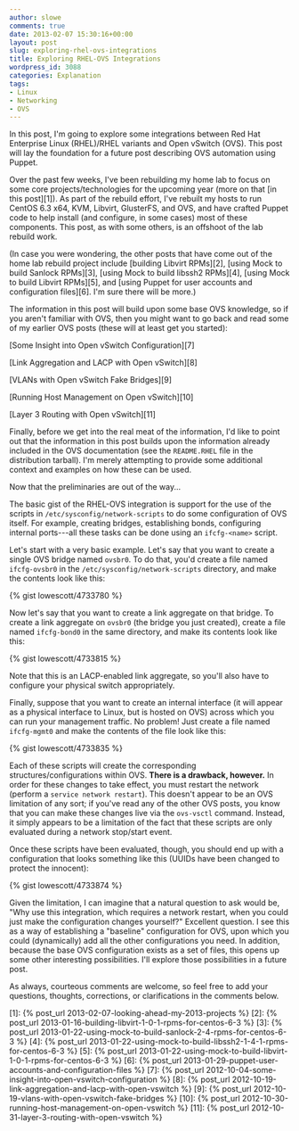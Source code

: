 ```yaml
---
author: slowe
comments: true
date: 2013-02-07 15:30:16+00:00
layout: post
slug: exploring-rhel-ovs-integrations
title: Exploring RHEL-OVS Integrations
wordpress_id: 3088
categories: Explanation
tags:
- Linux
- Networking
- OVS
---
```


In this post, I'm going to explore some integrations between Red Hat Enterprise Linux (RHEL)/RHEL variants and Open vSwitch (OVS). This post will lay the foundation for a future post describing OVS automation using Puppet.

Over the past few weeks, I've been rebuilding my home lab to focus on some core projects/technologies for the upcoming year (more on that [in this post][1]). As part of the rebuild effort, I've rebuilt my hosts to run CentOS 6.3 x64, KVM, Libvirt, GlusterFS, and OVS, and have crafted Puppet code to help install (and configure, in some cases) most of these components. This post, as with some others, is an offshoot of the lab rebuild work.

(In case you were wondering, the other posts that have come out of the home lab rebuild project include [building Libvirt RPMs][2], [using Mock to build Sanlock RPMs][3], [using Mock to build libssh2 RPMs][4], [using Mock to build Libvirt RPMs][5], and [using Puppet for user accounts and configuration files][6]. I'm sure there will be more.)

The information in this post will build upon some base OVS knowledge, so if you aren't familiar with OVS, then you might want to go back and read some of my earlier OVS posts (these will at least get you started):

[Some Insight into Open vSwitch Configuration][7]  

[Link Aggregation and LACP with Open vSwitch][8]  

[VLANs with Open vSwitch Fake Bridges][9]  

[Running Host Management on Open vSwitch][10]  

[Layer 3 Routing with Open vSwitch][11]

Finally, before we get into the real meat of the information, I'd like to point out that the information in this post builds upon the information already included in the OVS documentation (see the `README.RHEL` file in the distribution tarball). I'm merely attempting to provide some additional context and examples on how these can be used.

Now that the preliminaries are out of the way...

The basic gist of the RHEL-OVS integration is support for the use of the scripts in `/etc/sysconfig/network-scripts` to do some configuration of OVS itself. For example, creating bridges, establishing bonds, configuring internal ports---all these tasks can be done using an `ifcfg-<name>` script.

Let's start with a very basic example. Let's say that you want to create a single OVS bridge named `ovsbr0`. To do that, you'd create a file named `ifcfg-ovsbr0` in the `/etc/sysconfig/network-scripts` directory, and make the contents look like this:

{% gist lowescott/4733780 %}

Now let's say that you want to create a link aggregate on that bridge. To create a link aggregate on `ovsbr0` (the bridge you just created), create a file named `ifcfg-bond0` in the same directory, and make its contents look like this:

{% gist lowescott/4733815 %}

Note that this is an LACP-enabled link aggregate, so you'll also have to configure your physical switch appropriately.

Finally, suppose that you want to create an internal interface (it will appear as a physical interface to Linux, but is hosted on OVS) across which you can run your management traffic. No problem! Just create a file named `ifcfg-mgmt0` and make the contents of the file look like this:

{% gist lowescott/4733835 %}

Each of these scripts will create the corresponding structures/configurations within OVS. **There is a drawback, however.** In order for these changes to take effect, you must restart the network (perform a `service network restart`). This doesn't appear to be an OVS limitation of any sort; if you've read any of the other OVS posts, you know that you can make these changes live via the `ovs-vsctl` command. Instead, it simply appears to be a limitation of the fact that these scripts are only evaluated during a network stop/start event.

Once these scripts have been evaluated, though, you should end up with a configuration that looks something like this (UUIDs have been changed to protect the innocent):

{% gist lowescott/4733874 %}

Given the limitation, I can imagine that a natural question to ask would be, "Why use this integration, which requires a network restart, when you could just make the configuration changes yourself?" Excellent question. I see this as a way of establishing a "baseline" configuration for OVS, upon which you could (dynamically) add all the other configurations you need. In addition, because the base OVS configuration exists as a set of files, this opens up some other interesting possibilities. I'll explore those possibilities in a future post.

As always, courteous comments are welcome, so feel free to add your questions, thoughts, corrections, or clarifications in the comments below.

[1]: {% post_url 2013-02-07-looking-ahead-my-2013-projects %}
[2]: {% post_url 2013-01-16-building-libvirt-1-0-1-rpms-for-centos-6-3 %}
[3]: {% post_url 2013-01-22-using-mock-to-build-sanlock-2-4-rpms-for-centos-6-3 %}
[4]: {% post_url 2013-01-22-using-mock-to-build-libssh2-1-4-1-rpms-for-centos-6-3 %}
[5]: {% post_url 2013-01-22-using-mock-to-build-libvirt-1-0-1-rpms-for-centos-6-3 %}
[6]: {% post_url 2013-01-29-puppet-user-accounts-and-configuration-files %}
[7]: {% post_url 2012-10-04-some-insight-into-open-vswitch-configuration %}
[8]: {% post_url 2012-10-19-link-aggregation-and-lacp-with-open-vswitch %}
[9]: {% post_url 2012-10-19-vlans-with-open-vswitch-fake-bridges %}
[10]: {% post_url 2012-10-30-running-host-management-on-open-vswitch %}
[11]: {% post_url 2012-10-31-layer-3-routing-with-open-vswitch %}

